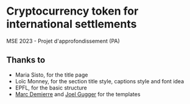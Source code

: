 # Cryptocurrency token for international settlements

MSE 2023 - Projet d'approfondissement (PA)

## Thanks to

- Maria Sisto, for the title page
- Loïc Monney, for the section title style, captions style and font idea
- EPFL, for the basic structure
- [Marc Demierre](https://github.com/mdemierre/hesso-latextemplate-thesis) and [Joel Gugger](https://github.com/GuggerJoel/msc-thesis-report) for the templates
